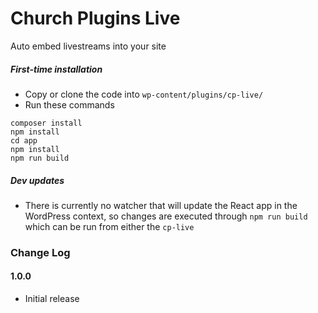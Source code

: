 # Church Plugins Live
Auto embed livestreams into your site

##### First-time installation  #####

- Copy or clone the code into `wp-content/plugins/cp-live/`
- Run these commands
```
composer install
npm install
cd app
npm install
npm run build
```

##### Dev updates  #####

- There is currently no watcher that will update the React app in the WordPress context, so changes are executed through `npm run build` which can be run from either the `cp-live`

### Change Log

#### 1.0.0
* Initial release
